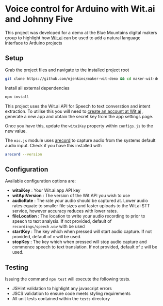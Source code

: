 # Voice control for Arduino with Wit.ai and Johnny Five

This project was developed for a demo at the Blue Mountains digital makers group
to highlight how [Wit.ai](https://wit.ai) can be used to add a natural language interface to Arduino projects

## Setup

Grab the project files and navigate to the installed project root
```bash
git clone https://github.com/njenkins/maker-wit-demo && cd maker-wit-demo
```

Install all external dependencies

```bash
npm install
```

This project uses the Wit.ai API for Speech to text converstion and intent extraction. To utilise this you will need to [create an account at Wit.ai](https://wit.ai/getting-started) , generate a new app and obtain the secret key from the app settings page.

Once you have this, update the `witaiKey` property within `configs.js` to the new value.

The `mic.js` module uses [arecord](http://manpages.ubuntu.com/manpages/precise/man1/arecord.1.html) to capture audio from the systems default audio input. Check if you have this installed with

```bash
arecord --version
```




## Configuration
Available configuration options are:

* **witaiKey** : Your Wit.ai app API key
* **witApiVersion** : The version of the Wit API you wish to use
* **audioRate** : The rate your audio should be captured at. Lower audio rates equate to smaller file sizes and faster uploads to the Wit.ai STT service, however accuracy reduces with lower rates.
* **fileLocation** : The location to write your audio recording to prior to speech to text analysis. If not provided, default of `recordings/speech.wav` with be used
* **startKey** : The key which when pressed will start audio capture. If not provided, default of `x` will be used.
* **stopKey** : The key which when pressed will stop audio capture and commence speech to text translation. If not provided, default of `z` will be used.

## Testing
Issuing the command `npm test` will execute the following tests.
* JSHint validation to highlight any javascript errors
* JSCS validation to ensure code meets styling requirements
* All unit tests contained within the `tests` directory
